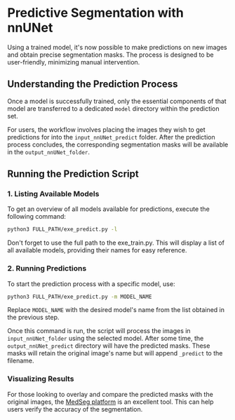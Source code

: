 
# Predictive Segmentation with nnUNet

Using a trained model, it's now possible to make predictions on new images and obtain precise segmentation masks. The process is designed to be user-friendly, minimizing manual intervention.

## Understanding the Prediction Process

Once a model is successfully trained, only the essential components of that model are transferred to a dedicated `model` directory within the prediction set. 

For users, the workflow involves placing the images they wish to get predictions for into the `input_nnUNet_predict` folder. After the prediction process concludes, the corresponding segmentation masks will be available in the `output_nnUNet_folder`.

## Running the Prediction Script

### 1. Listing Available Models

To get an overview of all models available for predictions, execute the following command:

```bash
python3 FULL_PATH/exe_predict.py -l
```
Don't forget to use the full path to the exe_train.py.
This will display a list of all available models, providing their names for easy reference.

### 2. Running Predictions

To start the prediction process with a specific model, use:

```bash
python3 FULL_PATH/exe_predict.py -m MODEL_NAME
```

Replace `MODEL_NAME` with the desired model's name from the list obtained in the previous step.

Once this command is run, the script will process the images in `input_nnUNet_folder` using the selected model. After some time, the `output_nnUNet_predict` directory will have the predicted masks. These masks will retain the original image's name but will append `_predict` to the filename.

### Visualizing Results

For those looking to overlay and compare the predicted masks with the original images, the [MedSeg platform](https://www.medseg.ai) is an excellent tool. This can help users verify the accuracy of the segmentation.


